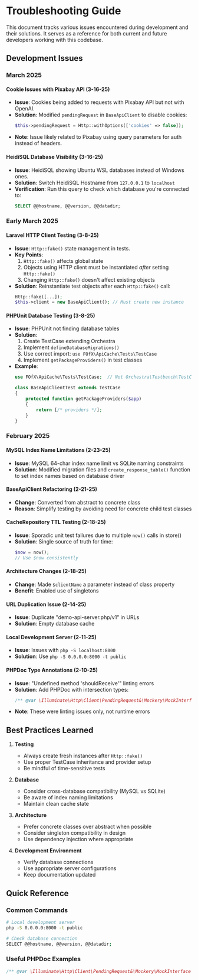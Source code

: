 # Troubleshooting Guide

This document tracks various issues encountered during development and their solutions. It serves as a reference for both current and future developers working with this codebase.

## Development Issues

### March 2025

#### Cookie Issues with Pixabay API (3-16-25)
- **Issue**: Cookies being added to requests with Pixabay API but not with OpenAI.
- **Solution**: Modified `pendingRequest` in `BaseApiClient` to disable cookies:
  ```php
  $this->pendingRequest = Http::withOptions(['cookies' => false]);
  ```
- **Note**: Issue likely related to Pixabay using query parameters for auth instead of headers.

#### HeidiSQL Database Visibility (3-16-25)
- **Issue**: HeidiSQL showing Ubuntu WSL databases instead of Windows ones.
- **Solution**: Switch HeidiSQL Hostname from `127.0.0.1` to `localhost`
- **Verification**: Run this query to check which database you're connected to:
  ```sql
  SELECT @@hostname, @@version, @@datadir;
  ```

### Early March 2025

#### Laravel HTTP Client Testing (3-8-25)
- **Issue**: `Http::fake()` state management in tests.
- **Key Points**:
  1. `Http::fake()` affects global state
  2. Objects using HTTP client must be instantiated _after_ setting `Http::fake()`
  3. Changing `Http::fake()` doesn't affect existing objects
- **Solution**: Reinstantiate test objects after each `Http::fake()` call:
  ```php
  Http::fake([...]);
  $this->client = new BaseApiClient(); // Must create new instance
  ```

#### PHPUnit Database Testing (3-8-25)
- **Issue**: PHPUnit not finding database tables
- **Solution**:
  1. Create TestCase extending Orchestra
  2. Implement `defineDatabaseMigrations()`
  3. Use correct import: `use FOfX\ApiCache\Tests\TestCase`
  4. Implement `getPackageProviders()` in test classes
- **Example**:
  ```php
  use FOfX\ApiCache\Tests\TestCase;  // Not Orchestra\Testbench\TestCase
  
  class BaseApiClientTest extends TestCase
  {
      protected function getPackageProviders($app)
      {
          return [/* providers */];
      }
  }
  ```

### February 2025

#### MySQL Index Name Limitations (2-23-25)
- **Issue**: MySQL 64-char index name limit vs SQLite naming constraints
- **Solution**: Modified migration files and `create_response_table()` function to set index names based on database driver

#### BaseApiClient Refactoring (2-21-25)
- **Change**: Converted from abstract to concrete class
- **Reason**: Simplify testing by avoiding need for concrete child test classes

#### CacheRepository TTL Testing (2-18-25)
- **Issue**: Sporadic unit test failures due to multiple `now()` calls in store()
- **Solution**: Single source of truth for time:
  ```php
  $now = now();
  // Use $now consistently
  ```

#### Architecture Changes (2-18-25)
- **Change**: Made `$clientName` a parameter instead of class property
- **Benefit**: Enabled use of singletons

#### URL Duplication Issue (2-14-25)
- **Issue**: Duplicate "demo-api-server.php/v1" in URLs
- **Solution**: Empty database cache

#### Local Development Server (2-11-25)
- **Issue**: Issues with `php -S localhost:8000`
- **Solution**: Use `php -S 0.0.0.0:8000 -t public`

#### PHPDoc Type Annotations (2-10-25)
- **Issue**: "Undefined method 'shouldReceive'" linting errors
- **Solution**: Add PHPDoc with intersection types:
  ```php
  /** @var \Illuminate\Http\Client\PendingRequest&\Mockery\MockInterface */
  ```
- **Note**: These were linting issues only, not runtime errors

## Best Practices Learned

1. **Testing**
   - Always create fresh instances after `Http::fake()`
   - Use proper TestCase inheritance and provider setup
   - Be mindful of time-sensitive tests

2. **Database**
   - Consider cross-database compatibility (MySQL vs SQLite)
   - Be aware of index naming limitations
   - Maintain clean cache state

3. **Architecture**
   - Prefer concrete classes over abstract when possible
   - Consider singleton compatibility in design
   - Use dependency injection where appropriate

4. **Development Environment**
   - Verify database connections
   - Use appropriate server configurations
   - Keep documentation updated

## Quick Reference

### Common Commands
```bash
# Local development server
php -S 0.0.0.0:8000 -t public

# Check database connection
SELECT @@hostname, @@version, @@datadir;
```

### Useful PHPDoc Examples
```php
/** @var \Illuminate\Http\Client\PendingRequest&\Mockery\MockInterface */
``` 